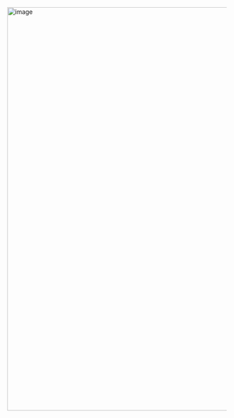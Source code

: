 <img width="1917" height="925" alt="image" src="https://github.com/user-attachments/assets/be430525-dbc9-4de4-b2c8-763e7a48b975" />
